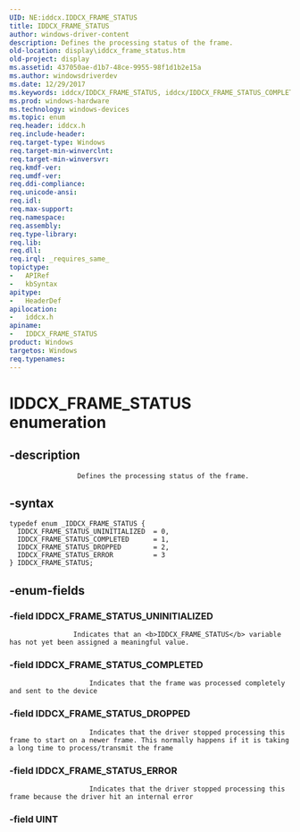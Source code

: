 ```yaml
---
UID: NE:iddcx.IDDCX_FRAME_STATUS
title: IDDCX_FRAME_STATUS
author: windows-driver-content
description: Defines the processing status of the frame.
old-location: display\iddcx_frame_status.htm
old-project: display
ms.assetid: 437050ae-d1b7-48ce-9955-98f1d1b2e15a
ms.author: windowsdriverdev
ms.date: 12/29/2017
ms.keywords: iddcx/IDDCX_FRAME_STATUS, iddcx/IDDCX_FRAME_STATUS_COMPLETED, IDDCX_FRAME_STATUS, IDDCX_FRAME_STATUS_COMPLETED, IDDCX_FRAME_STATUS_DROPPED, iddcx/IDDCX_FRAME_STATUS_ERROR, IDDCX_FRAME_STATUS_UNINITIALIZED, iddcx/IDDCX_FRAME_STATUS_DROPPED, display.iddcx_frame_status, IDDCX_FRAME_STATUS_ERROR, iddcx/IDDCX_FRAME_STATUS_UNINITIALIZED, IDDCX_FRAME_STATUS enumeration [Display Devices]
ms.prod: windows-hardware
ms.technology: windows-devices
ms.topic: enum
req.header: iddcx.h
req.include-header: 
req.target-type: Windows
req.target-min-winverclnt: 
req.target-min-winversvr: 
req.kmdf-ver: 
req.umdf-ver: 
req.ddi-compliance: 
req.unicode-ansi: 
req.idl: 
req.max-support: 
req.namespace: 
req.assembly: 
req.type-library: 
req.lib: 
req.dll: 
req.irql: _requires_same_
topictype: 
-	APIRef
-	kbSyntax
apitype: 
-	HeaderDef
apilocation: 
-	iddcx.h
apiname: 
-	IDDCX_FRAME_STATUS
product: Windows
targetos: Windows
req.typenames: 
---
```


# IDDCX_FRAME_STATUS enumeration


## -description



                     Defines the processing status of the frame.
                


## -syntax


````
typedef enum _IDDCX_FRAME_STATUS { 
  IDDCX_FRAME_STATUS_UNINITIALIZED  = 0,
  IDDCX_FRAME_STATUS_COMPLETED      = 1,
  IDDCX_FRAME_STATUS_DROPPED        = 2,
  IDDCX_FRAME_STATUS_ERROR          = 3
} IDDCX_FRAME_STATUS;
````


## -enum-fields




### -field IDDCX_FRAME_STATUS_UNINITIALIZED


                        
                    Indicates that an <b>IDDCX_FRAME_STATUS</b> variable has not yet been assigned a meaningful value.


### -field IDDCX_FRAME_STATUS_COMPLETED


                        Indicates that the frame was processed completely and sent to the device
                    


### -field IDDCX_FRAME_STATUS_DROPPED


                        Indicates that the driver stopped processing this frame to start on a newer frame. This normally happens if it is taking a long time to process/transmit the frame
                    


### -field IDDCX_FRAME_STATUS_ERROR


                        Indicates that the driver stopped processing this frame because the driver hit an internal error
                    


### -field UINT



